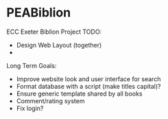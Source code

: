 PEABiblion
==========

ECC Exeter Biblion Project
TODO:
 - Design Web Layout (together)
 - 

Long Term Goals:
 - Improve website look and user interface for search
 - Format database with a script (make titles capital)?
 - Ensure generic template shared by all books
 - Comment/rating system
 - Fix login?

